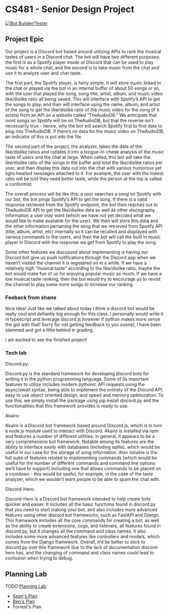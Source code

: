 # CS481 - Senior Design Project

[![Bot Builder/Tester](https://github.com/shanep-capstone/cs481-s21-team_8/actions/workflows/bot-testing.yml/badge.svg?branch=master)](https://github.com/shanep-capstone/cs481-s21-team_8/actions/workflows/bot-testing.yml)

## Project Epic

Our project is a Discord bot based around utilizing APIs to rank the musical tastes of users in a Discord chat. The bot will have two different purposes: the first is as a Spotify player inside of Discord that can be used to play music for a whole chat, and the second is to take music from the chat and use it to analyze user and chat taste.

The first part, the Spotify player, is fairly simple. It will store music linked in the chat or played via the bot in an internal buffer of about 50 songs or so, with the user that played the song, song title, artist, album, and music video like/dislike ratio all being saved. This will interface with Spotify’s API to get the songs to play, and then will interface using the name, album, and artist of the song to get the like/dislike ratio of the music video for the song (if it exists) from an API on a website called “TheAudioDB.” We anticipate that most songs on Spotify will be on TheAudioDB, but that the reverse isn’t necessarily true - hence, why the bot will search Spotify first to find data to plug into TheAudioDB. If there’s no data for the music video on TheAudioDB, an indicator of this is put into the file.

The second part of the project, the analyzer, takes the data of the like/dislike ratios and collates it into a tongue-in-cheek analysis of the music taste of users and the chat at large. When called, this bot will take the like/dislike ratio of the songs in the buffer and total the like/dislike ratios per user, and then display this data out into the chat with various humorous yet light-hearted messages attached to it. For example, the user with the lowest ratio will be told they need better taste, while the person at the top is called a conformist.

The overall process will be like this: a user searches a song on Spotify with our bot, the bot pings Spotify’s API to get the song. If there is a valid response retrieved from the Spotify endpoint, the bot then reaches out to TheAudioDB API to get the like/dislike data as well as other discography information a user may want (which we have not yet decided what we would like to make available for the user). We then will store this data and the other information pertaining the song that we retrieved from Spotify API (title, album, artist, etc) internally so it can be recalled and displayed with various commands to the users, and then the bot will call the built in music player in Discord with the response we get from Spotify to play the song.

Some other features we discussed about implementing is having our Discord bot give us push notifications through the Discord app when we haven’t visited the channel it is registered on in a while. If we have a relatively high “musical taste” according to the like/dislike ratio, maybe the bot would make fun of us for enjoying popular music so much. If we have a low musical taste ranking, then the bot would try to encourage us to revisit the channel to play some more songs to increase our ranking.

### Feeback from shane

Nice idea! Just like we talked about today I think a discord bot would be really cool and defiantly big enough for this class. I personally would write it in typescript and leverage discord.js however if python makes more sense the got with that! Sorry for not getting feedback to you sooner, I have been slammed and got a little behind in grading.

I am excited to see the finished project! 


### Tech lab

Discord.py:

Discord.py is the standard framework for developing discord bots for writing it in the python programming language. Some of its important features to utilize includes modern pythonic API requests using the async/await syntax, being able to implement the entirety of the Discord API, easy to use object oriented design, and speed and memory optimization. To use this, we simply install the package using pip install discord.py and the functionalities that this framework provides is ready to use. 

Akairo:

Akairo is a Discord bot framework based around Discord.js, which is in turn a node.js module used to interact with Discord. Akairo is installed via npm and features a number of different utilities; in general, it appears to be a very comprehensive bot framework. Notable among its features are the ability to interface easily with databases (including sqlite), which would be useful in our case for the storage of song information. Also notable is the full suite of features related to implementing commands (which would be useful for the number of different commands and command line options we’ll have to support) including one that allows commands to be placed on a cooldown - this would be useful, for example, in the case of the taste analyzer, which we wouldn’t want people to be able to spam the chat with.

Discord-Hero:

Discord-Hero is a Discord bot framework intended to help create bots quicker and easier. It includes all the basic functions found in discord.py that you need to start making your bot, and also includes more advanced features using other discord bot frameworks, such as FastAPI and Django. This framework includes all the core commands for creating a bot, as well as the ability to create extensions, cogs, and listeners, all features found in discord.py, but it changes all the command and class names. It also includes some more advanced features like controllers and models, which comes from the Django framework. Overall, it’d be better to stick to discord.py over this framework due to the lack of documentation discord-hero has, and the changing of command and class names could lead to confusion when trying to debug.

## Planning Lab

TODO:[Planning Lab](https://shanep.github.io/capstone/labs/planning/)

- [Sean's Plan](planning/seanmullarkey@u.boisestate.edu.md)
- [Ben's Plan](planning/bentonharper@u.boisestate.edu.md)
- Forrest's Plan

